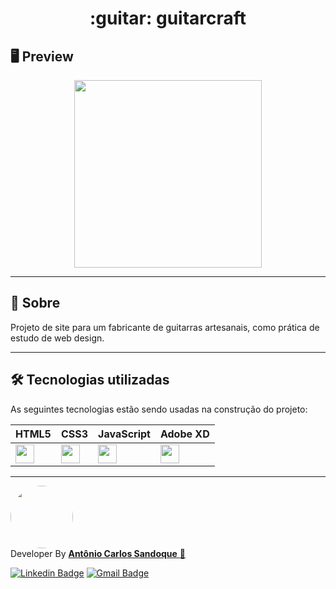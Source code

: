 <h1 align = "center">:guitar: guitarcraft</h1>

## 🖥 Preview

<p align = "center">
  <img src = "https://user-images.githubusercontent.com/65127683/106853898-30d18900-6699-11eb-8cf4-4bc95a5870a5.gif" height = "300">
</p>

---

<!-- ## :dash: Deploy da Aplicação com Netlify

> ### :link: https://my-happy.netlify.app/ <br />
>
> [![Netlify Status](https://api.netlify.com/api/v1/badges/6fc4bb0b-9d36-477c-b041-c11f988eaa09/deploy-status)](https://app.netlify.com/sites/my-devgallery/deploys)

--- -->

## 📖 Sobre

<p>Projeto de site para um fabricante de guitarras artesanais, como prática de estudo de web design.</p>

---

## 🛠 Tecnologias utilizadas

As seguintes tecnologias estão sendo usadas na construção do projeto:

| <strong> HTML5 </strong>                                                              | <strong> CSS3 </strong>                                                               | <strong> JavaScript </strong>                                                                      | <strong> Adobe XD </strong>                                                                                                                 |
| ------------------------------------------------------------------------------------- | ------------------------------------------------------------------------------------- | -------------------------------------------------------------------------------------------------- | ------------------------------------------------------------------------------------------------------------------------------------------- |
| <img height="30" src="https://www.flaticon.com/svg/static/icons/svg/888/888859.svg"/> | <img height="30" src="https://www.flaticon.com/svg/static/icons/svg/888/888847.svg"/> | <img height="30" src="https://cdn.icon-icons.com/icons2/2108/PNG/512/javascript_icon_130900.png"/> | <img height="30" src="https://www.flaticon.com/svg/vstatic/svg/552/552224.svg?token=exp=1612411021~hmac=e80b0edc557deb17247c166d4f3cab07"/> |

---

<a href="https://www.linkedin.com/in/sandoque/">
 <img style="border-radius: 50%;" src="https://user-images.githubusercontent.com/65127683/95398436-20bcbf00-08dc-11eb-95a3-d1aaedc987d0.jpg" width="100px;" alt=""/></a>
 <br />
 Developer By
 <a href="https://www.linkedin.com/in/sandoque/"> <b> Antônio Carlos Sandoque</b> </a> <a href="https://www.linkedin.com/in/sandoque/" title="Sandoque">🚀</a> <br />
 
[![Linkedin Badge](https://img.shields.io/badge/-Sandoque-blue?style=flat-square&logo=Linkedin&logoColor=white&link=https://www.linkedin.com/in/sandoque/)](https://www.linkedin.com/in/sandoque/) [![Gmail Badge](https://img.shields.io/badge/-acsandoque@gmail.com-c14438?style=flat-square&logo=Gmail&logoColor=white&link=mailto:acsandoque@gmail.com)](mailto:acsandoque@gmail.com)

<!-- ---
## :page_with_curl: Licença
[![MIT license](https://img.shields.io/badge/License-MIT-blue.svg)](https://lbesson.mit-license.org/)

--- -->
